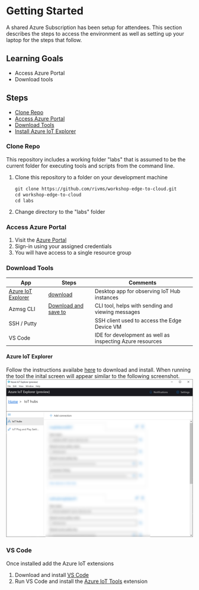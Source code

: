 # Getting Started

A shared Azure Subscription has been setup for attendees. This section describes the steps to access the environment as well as setting up your laptop for the steps that follow.

## Learning Goals
* Access Azure Portal
* Download tools


## Steps
* [Clone Repo](#clone-repo)
* [Access Azure Portal](#access-azure-portal)
* [Download Tools](#download-tools)
* [Install Azure IoT Explorer](#azure-iot-explorer)

### Clone Repo
This repository includes a working folder "labs" that is assumed to be the current folder for executing tools and scripts from the command line. 
1. Clone this repository to a folder on your development machine
   ```
   git clone https://github.com/rivms/workshop-edge-to-cloud.git
   cd workshop-edge-to-cloud
   cd labs
   ```
1. Change directory to the "labs" folder

### Access Azure Portal
1. Visit the [Azure Portal](https://portal.azure.com)
1. Sign-in using your assigned credentials
1. You will have access to a single resource group


### Download Tools

|App|Steps|Comments|
|---|-----|--------|
|[Azure IoT Explorer](#azure-iot-explorer)|[download](https://docs.microsoft.com/en-us/azure/iot-pnp/howto-use-iot-explorer)|Desktop app for observing IoT Hub instances|
|Azmsg CLI|[Download and save to](https://github.com/rivms/msgtool/releases)|CLI tool, helps with sending and viewing messages|
|SSH / Putty||SSH client used to access the Edge Device VM|
|VS Code||IDE for development as well as inspecting Azure resources|


#### Azure IoT Explorer
Follow the instructions availabe [here](https://docs.microsoft.com/en-us/azure/iot-pnp/howto-use-iot-explorer) to download and install. When running the tool the inital screen will appear similar to the following screenshot. 
![screenshot](assets/azure-iot-explorer.png)




### VS Code
Once installed add the Azure IoT extensions
1. Download and install [VS Code](https://code.visualstudio.com/download)
2. Run VS Code and install the [Azure IoT Tools](https://marketplace.visualstudio.com/items?itemName=vsciot-vscode.azure-iot-tools) extension